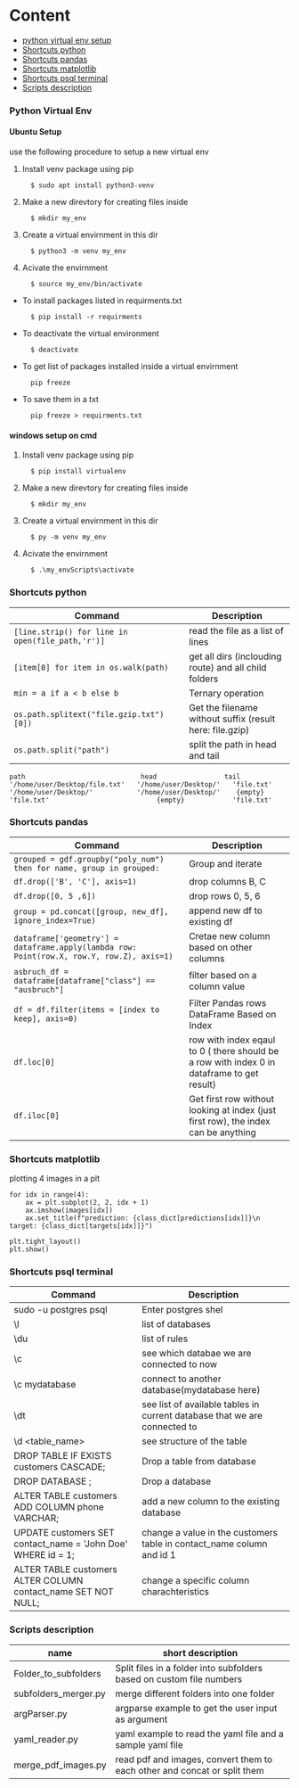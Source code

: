 # Content
- [python virtual env setup](#Python-virtual-env)
- [Shortcuts python](#Shortcuts-python)
- [Shortcuts pandas](#Shortcuts-pandas)
- [Shortcuts matplotlib](#Shortcuts-matplotlib)
- [Shortcuts psql terminal](#Shortcuts-psql-terminal)
- [Scripts description](#Scripts-description)

### Python Virtual Env
#### Ubuntu Setup
use the following procedure to setup a new virtual env
  1. Install venv package using pip
      ```shell
        $ sudo apt install python3-venv
      ```
  2. Make a new direvtory for creating files inside
      ```shell
        $ mkdir my_env
      ```
  3. Create a virtual envirnment in this dir
      ```shell
        $ python3 -m venv my_env
      ```
  4. Acivate the envirnment
      ```shell
        $ source my_env/bin/activate
      ```
  * To install packages listed in requirments.txt
      ```shell
        $ pip install -r requirments
      ``` 
  * To deactivate the virtual environment
      ```shell
        $ deactivate
      ```
  * To get list of packages installed inside a virtual envirnment
      ```shell
        pip freeze
      ```
  * To save them in a txt
      ```shell
        pip freeze > requirments.txt
      ```
#### windows setup on cmd
  1. Install venv package using pip
      ```shell
        $ pip install virtualenv
      ```
  2. Make a new direvtory for creating files inside
      ```shell
        $ mkdir my_env
      ```
  3. Create a virtual envirnment in this dir
      ```shell
        $ py -m venv my_env
      ```
  4. Acivate the envirnment
      ```shell
        $ .\my_envScripts\activate
      ```

### Shortcuts python
| Command | Description |
| --- | --- |
| `[line.strip() for line in open(file_path,'r')]` | read the file as a list of lines
| `[item[0] for item in os.walk(path)` | get all dirs (inclouding route) and all child folders |
| `min = a if a < b else b` | Ternary operation
| `os.path.splitext("file.gzip.txt")[0])` | Get the filename without suffix (result here: file.gzip)
| `os.path.split("path")` | split the path in head and tail
```example
path                             head                 tail
'/home/user/Desktop/file.txt'   '/home/user/Desktop/'   'file.txt'
'/home/user/Desktop/'           '/home/user/Desktop/'    {empty}
'file.txt'                           {empty}            'file.txt'
```

### Shortcuts pandas
| Command | Description |
| --- | --- |
| `grouped = gdf.groupby("poly_num") then for name, group in grouped:` | Group and iterate |
| `df.drop(['B', 'C'], axis=1)` | drop columns B, C |
| `df.drop([0, 5 ,6])` | drop rows 0, 5, 6 |
| `group = pd.concat([group, new_df], ignore_index=True)` | append new df to existing df |
| `dataframe['geometry'] = dataframe.apply(lambda row: Point(row.X, row.Y, row.Z), axis=1)` | Cretae new column based on other columns |
| `asbruch_df = dataframe[dataframe["class"] == "ausbruch"]` | filter based on a column value |
| `df = df.filter(items = [index to keep], axis=0)` | Filter Pandas rows DataFrame Based on Index |
| `df.loc[0]` | row with index eqaul to 0 ( there should be a row with index 0 in dataframe to get result)|
| `df.iloc[0]` | Get first row without looking at index (just first row), the index can be anything  |

### Shortcuts matplotlib
plotting 4 images in a plt
```
for idx in range(4):
    ax = plt.subplot(2, 2, idx + 1)
    ax.imshow(images[idx])
    ax.set_title(f"prediction: {class_dict[predictions[idx]]}\n target: {class_dict[targets[idx]]}")

plt.tight_layout()
plt.show()
```

### Shortcuts psql terminal
| Command | Description |
| --- | --- |
| sudo -u postgres psql | Enter postgres shel |
| \l | list of databases |
| \du | list of rules |
| \c | see which databae we are connected to now |
| \c mydatabase | connect to another database(mydatabase here) |
| \dt | see list of available tables in current database that we are connected to | 
| \d <table_name>|  see structure of the table |
| DROP TABLE IF EXISTS customers CASCADE;| Drop a table from database |
| DROP DATABASE <name>;| Drop a database |
| ALTER TABLE customers ADD COLUMN phone VARCHAR; | add a new column to the existing database |
| UPDATE customers SET contact_name = 'John Doe' WHERE id = 1; | change a value in the customers table in contact_name column and id 1 |
| ALTER TABLE customers ALTER COLUMN contact_name SET NOT NULL; | change a specific column charachteristics |

  
### Scripts description
| name | short description | 
| --- | --- | 
| Folder_to_subfolders | Split files in a folder into subfolders based on custom file numbers |
| subfolders_merger.py | merge different folders into one folder |
| argParser.py | argparse example to get the user input as argument|
| yaml_reader.py | yaml example to read the yaml file and a sample yaml file |
| merge_pdf_images.py | read pdf and images, convert them to each other and concat or split them |
 

